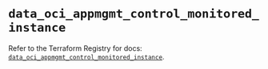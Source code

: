 # `data_oci_appmgmt_control_monitored_instance`

Refer to the Terraform Registry for docs: [`data_oci_appmgmt_control_monitored_instance`](https://registry.terraform.io/providers/hashicorp/oci/7.19.0/docs/data-sources/appmgmt_control_monitored_instance).
